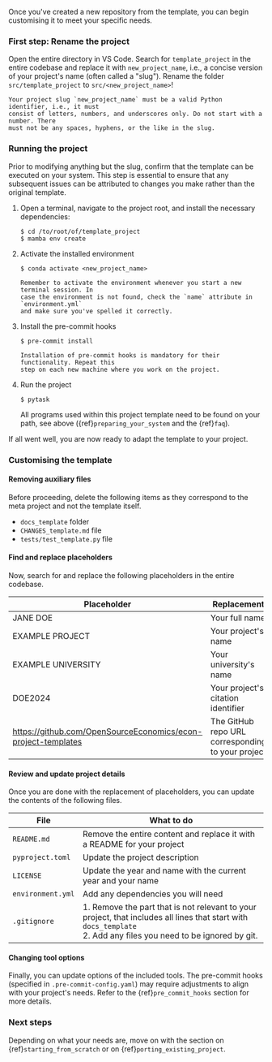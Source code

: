 Once you've created a new repository from the template, you can begin customising it to
meet your specific needs.

### First step: Rename the project

Open the entire directory in VS Code. Search for `template_project` in the entire
codebase and replace it with `new_project_name`, i.e., a concise version of your
project's name (often called a "slug"). Rename the folder `src/template_project` to
`src/<new_project_name>`!

```{warning}
Your project slug `new_project_name` must be a valid Python identifier, i.e., it must
consist of letters, numbers, and underscores only. Do not start with a number. There
must not be any spaces, hyphens, or the like in the slug.
```

### Running the project

Prior to modifying anything but the slug, confirm that the template can be executed on
your system. This step is essential to ensure that any subsequent issues can be
attributed to changes you make rather than the original template.

1. Open a terminal, navigate to the project root, and install the necessary
   dependencies:

   ```console
   $ cd /to/root/of/template_project
   $ mamba env create
   ```

1. Activate the installed environment

   ```console
   $ conda activate <new_project_name>
   ```

   ```{note}
   Remember to activate the environment whenever you start a new terminal session. In
   case the environment is not found, check the `name` attribute in `environment.yml`
   and make sure you've spelled it correctly.
   ```

1. Install the pre-commit hooks

   ```console
   $ pre-commit install
   ```

   ```{note}
   Installation of pre-commit hooks is mandatory for their functionality. Repeat this
   step on each new machine where you work on the project.
   ```

1. Run the project

   ```console
   $ pytask
   ```

   All programs used within this project template need to be found on your path, see
   above ({ref}`preparing_your_system` and the {ref}`faq`).

If all went well, you are now ready to adapt the template to your project.

### Customising the template

#### Removing auxiliary files

Before proceeding, delete the following items as they correspond to the meta project and
not the template itself.

- `docs_template` folder
- `CHANGES_template.md` file
- `tests/test_template.py` file

#### Find and replace placeholders

Now, search for and replace the following placeholders in the entire codebase.

| Placeholder                                                   | Replacement                                       |
| ------------------------------------------------------------- | ------------------------------------------------- |
| JANE DOE                                                      | Your full name                                    |
| EXAMPLE PROJECT                                               | Your project's name                               |
| EXAMPLE UNIVERSITY                                            | Your university's name                            |
| DOE2024                                                       | Your project's citation identifier                |
| https://github.com/OpenSourceEconomics/econ-project-templates | The GitHub repo URL corresponding to your project |

#### Review and update project details

Once you are done with the replacement of placeholders, you can update the contents of
the following files.

| File              | What to do                                                                                                                                                           |
| ----------------- | -------------------------------------------------------------------------------------------------------------------------------------------------------------------- |
| `README.md`       | Remove the entire content and replace it with a README for your project                                                                                              |
| `pyproject.toml`  | Update the project description                                                                                                                                       |
| `LICENSE`         | Update the year and name with the current year and your name                                                                                                         |
| `environment.yml` | Add any dependencies you will need                                                                                                                                   |
| `.gitignore`      | 1. Remove the part that is not relevant to your project, that includes all lines that start with `docs_template`<br> 2. Add any files you need to be ignored by git. |

#### Changing tool options

Finally, you can update options of the included tools. The pre-commit hooks (specified
in `.pre-commit-config.yaml`) may require adjustments to align with your project's
needs. Refer to the {ref}`pre_commit_hooks` section for more details.

### Next steps

Depending on what your needs are, move on with the section on
{ref}`starting_from_scratch` or on {ref}`porting_existing_project`.
